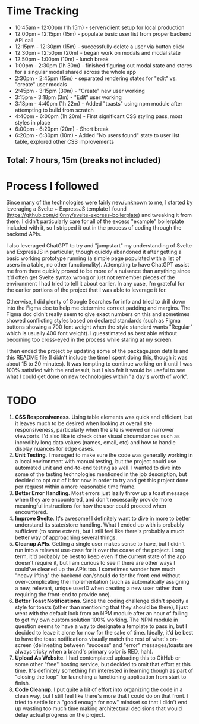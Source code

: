 # Time Tracking
- 10:45am - 12:00pm (1h 15m) - server/client setup for local production
- 12:00pm - 12:15pm (15m) - populate basic user list from proper backend API call
- 12:15pm - 12:30pm (15m) - successfully delete a user via button click
- 12:30pm - 12:50pm (20m) - began work on modals and modal state
- 12:50pm - 1:00pm (10m) - lunch break
- 1:00pm - 2:30pm (1h 30m) - finished figuring out modal state and stores for a singular modal shared across the whole app
- 2:30pm - 2:45pm (15m) - separated rendering states for "edit" vs. "create" user modals
- 2:45pm - 3:15pm (30m) - "Create" new user working
- 3:15pm - 3:18pm (3m) - "Edit" user working
- 3:18pm - 4:40pm (1h 22m) - Added "toasts" using npm module after attempting to build from scratch
- 4:40pm - 6:00pm (1h 20m) - First significant CSS styling pass, most styles in place
- 6:00pm - 6:20pm (20m) - Short break
- 6:20pm - 6:30pm (10m) - Added "No users found" state to user list table, explored other CSS improvements

## **Total: 7 hours, 15m (breaks not included)**

# Process I followed
Since many of the technologies were fairly new/unknown to me, I started by leveraging a Svelte + ExpressJS template I found (https://github.com/dj0nny/svelte-express-boilerplate) and tweaking it from there. I didn't particularly care for all of the excess "example" boilerplate included with it, so I stripped it out in the process of coding through the backend APIs.

I also leveraged ChatGPT to try and "jumpstart" my understanding of Svelte and ExpressJS in particular, though quickly abandoned it after getting a basic working prototype running (a simple page populated with a list of users in a table, no other functionality). Attempting to have ChatGPT assist me from there quickly proved to be more of a nuisance than anything since it'd often get Svelte syntax wrong or just not remember pieces of the environment I had tried to tell it about earlier. In any case, I'm grateful for the earlier portions of the project that I was able to leverage it for.

Otherwise, I did plenty of Google Searches for info and tried to drill down into the Figma doc to help me determine correct padding and margins. The Figma doc didn't really seem to give exact numbers on this and sometimes showed conflicting styles based on declared standards (such as Figma buttons showing a 700 font weight when the style standard wants "Regular" which is usually 400 font weight). I guesstimated as best able without becoming too cross-eyed in the process while staring at my screen.

I then ended the project by updating some of the package.json details and this README file (I didn't include the time I spent doing this, though it was about 15 to 20 minutes). It was tempting to continue working on it until I was 100% satisfied with the end result, but I also felt it would be useful to see what I could get done on new technologies within "a day's worth of work".

# TODO
1. **CSS Responsiveness**. Using table elements was quick and efficient, but it leaves much to be desired when looking at overall site responsiveness, particularly when the site is viewed on narrower viewports. I'd also like to check other visual circumstances such as incredibly long data values (names, email, etc) and how to handle display nuances for edge cases.
2. **Unit Testing**. I managed to make sure the code was generally working in a local environment with manual testing, but the project could use automated unit and end-to-end testing as well. I wanted to dive into some of the testing technologies mentioned in the job description, but decided to opt out of it for now in order to try and get this project done per request within a more reasonable time frame.
3. **Better Error Handling**. Most errors just lazily throw up a toast message when they are encountered, and don't necessarily provide more meaningful instructions for how the user could proceed when encountered.
4. **Improve Svelte**. It's awesome! I definitely want to dive in more to better understand its state/store handling. What I ended up with is probably sufficient (to some extent), but I still feel like there's probably a much better way of approaching several things.
5. **Cleanup APIs**. Getting a single user makes sense to have, but I didn't run into a relevant use-case for it over the coase of the project. Long term, it'd probably be best to keep even if the current state of the app doesn't require it, but I am curious to see if there are other ways I could've cleaned up the APIs too. I sometimes wonder how much "heavy lifting" the backend can/should do for the front-end without over-complicating the implementation (such as automatically assigning a new, relevant, unique userID when creating a new user rather than requiring the front-end to provide one).
6. **Better Toast Notifications**. Since the coding challenge didn't specify a style for toasts (other than mentioning that they should be there), I just went with the default look from an NPM module after an hour of failing to get my own custom solution 100% working. The NPM module in question seems to have a way to designate a template to pass in, but I decided to leave it alone for now for the sake of time. Ideally, it'd be best to have the toast notifications visually match the rest of what's on-screen (delineating between "success" and "error" messages/toasts are always tricky when a brand's primary color is RED, hah).
7. **Upload As Website**. I had contemplated uploading this to GitHub or some other "free" hosting service, but decided to omit that effort at this time. It's definitely something I'm interested in learning though as part of "closing the loop" for launching a functioning application from start to finish.
8. **Code Cleanup**. I put quite a bit of effort into organizing the code in a clean way, but I still feel like there's more that I could do on that front. I tried to settle for a "good enough for now" mindset so that I didn't end up wasting too much time making architectural decisions that would delay actual progress on the project.